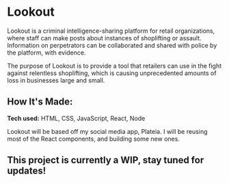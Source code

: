 # Lookout
Lookout is a criminal intelligence-sharing platform for retail organizations, where staff can make posts about instances of shoplifting or assault. Information on perpetrators
can be collaborated and shared with police by the platform, with evidence.

The purpose of Lookout is to provide a tool that retailers can use in the fight against relentless shoplifting, which is causing unprecedented amounts of loss in businesses
large and small.

## How It's Made:

**Tech used:** HTML, CSS, JavaScript, React, Node

Lookout will be based off my social media app, Plateia. I will be reusing most of the React components, and building some new ones.

## This project is currently a WIP, stay tuned for updates!
